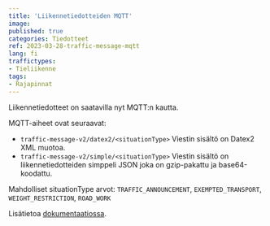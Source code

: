 ```yaml
---
title: 'Liikennetiedotteiden MQTT'
image:
published: true
categories: Tiedotteet
ref: 2023-03-28-traffic-message-mqtt
lang: fi
traffictypes:
- Tieliikenne
tags:
- Rajapinnat
---
```


Liikennetiedotteet on saatavilla nyt MQTT:n kautta.

MQTT-aiheet ovat seuraavat:

- `traffic-message-v2/datex2/<situationType>` Viestin sisältö on Datex2 XML
  muotoa.
- `traffic-message-v2/simple/<situationType>` Viestin sisältö on
  liikennetiedotteiden simppeli JSON joka on gzip-pakattu ja base64-koodattu.

Mahdolliset situationType arvot: `TRAFFIC_ANNOUNCEMENT`, `EXEMPTED_TRANSPORT`,
`WEIGHT_RESTRICTION`, `ROAD_WORK`

Lisätietoa [dokumentaatiossa](/tieliikenne/).
